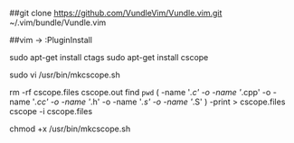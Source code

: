 
##git clone https://github.com/VundleVim/Vundle.vim.git ~/.vim/bundle/Vundle.vim

##vim -> :PluginInstall 

sudo apt-get install ctags
sudo apt-get install cscope 

sudo vi /usr/bin/mkcscope.sh

rm -rf cscope.files cscope.out
find `pwd` \( -name '*.c' -o -name '*.cpp' -o -name '*.cc' -o -name '*.h' -o -name '*.s' -o -name '*.S' \) -print > cscope.files
cscope -i cscope.files

chmod +x /usr/bin/mkcscope.sh

